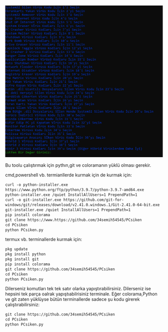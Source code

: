 ![Örnek Görsel](https://github.com/34semih54545/PCsiken/blob/master/images/tool.png)


Bu toolu çalıştırmak için pythın,git ve coloramanın yüklü olması gerekir.

cmd,powershell vb. termianllerde kurmak için de kurmak için:
```
curl -o python-installer.exe https://www.python.org/ftp/python/3.9.7/python-3.9.7-amd64.exe
python-installer.exe /quiet InstallAllUsers=1 PrependPath=1
curl -o git-installer.exe https://github.com/git-for-windows/git/releases/download/v2.41.0.windows.1/Git-2.41.0-64-bit.exe
git-installer.exe /quiet InstallAllUsers=1 PrependPath=1
pip install colorama
git clone https://www.https://github.com/34semih54545/PCsiken
cd PCsiken
python PCsiken.py
```
termux vb. terminallerde kurmak için:
```
pkg update
pkg install python
pkg install git
pip install colorama
git clone https://github.com/34semih54545/PCsiken
cd PCsiken
python PCsiken.py
```

Dilerseniz komutları tek tek satır olarka yapıştırabilirsiniz. Dilerseniz ise hepsini tek parça oalrak yapıştıabilrisiniz terminale.
Eğer colorama,Python ve git zaten yüklüyse bütün terminallerde sadece şu kodu girerek çalıştırabilirsiniz:
```
git clone https://github.com/34semih54545/PCsiken
cd PCsiken
python PCsiken.py
```
